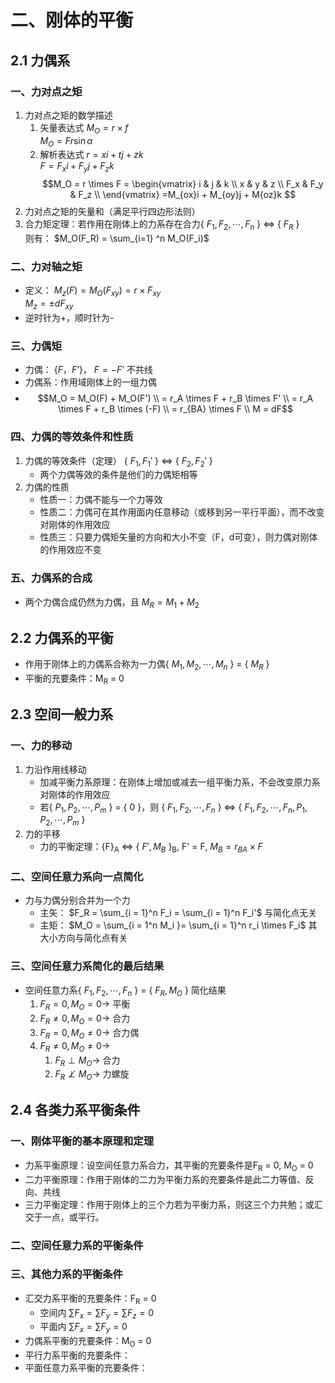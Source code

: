 # 二、刚体的平衡
## 2.1 力偶系
### 一、力对点之矩
1. 力对点之矩的数学描述
	1. 矢量表达式 $M_O = r \times f$ <br> $M_O = Fr\sin \alpha$
	2. 解析表达式 $r = xi + tj + zk$ <br> $F = F_xi + F_yj + F_zk$
	$$M_O = r \times F = \begin{vmatrix}
i & j & k \\
x & y & z \\
F_x & F_y & F_z \\
\end{vmatrix}
=M_{ox}i + M_{oy}j + M{oz}k
$$
2. 力对点之矩的矢量和（满足平行四边形法则）
3. 合力矩定理：若作用在刚体上的力系存在合力{ $F_1,F_2,\cdots,F_n$ } <=> { $F_R$ }<br>则有： $M_O(F_R) = \sum_{i=1} ^n M_O(F_i)$
### 二、力对轴之矩
- 定义： $M_z(F) = M_O(F_{xy}) = r \times F_{xy}$ <br> $M_z = \pm dF_{xy}$
- 逆时针为+，顺时针为-
### 三、力偶矩
- 力偶： {$F，F’$}， $F = -F’$ 不共线
- 力偶系：作用域刚体上的一组力偶
-  $$M_O = M_O(F) + M_O(F') \\ 
 = r_A \times F + r_B \times F' \\ 
 = r_A \times F + r_B \times (-F) \\ 
 = r_{BA} \times F \\ 
 M = dF$$
### 四、力偶的等效条件和性质
1. 力偶的等效条件（定理） { $F_1,F_1'$ } <=> { $F_2,F_2'$ }
	- 两个力偶等效的条件是他们的力偶矩相等
2. 力偶的性质
	- 性质一：力偶不能与一个力等效
	- 性质二：力偶可在其作用面内任意移动（或移到另一平行平面），而不改变对刚体的作用效应
	- 性质三：只要力偶矩矢量的方向和大小不变（F，d可变），则力偶对刚体的作用效应不变
### 五、力偶系的合成
- 两个力偶合成仍然为力偶，且 $M_R = M_1 + M_2$
## 2.2 力偶系的平衡
- 作用于刚体上的力偶系合称为一力偶{ $M_1,M_2,\cdots,M_n$ } = { $M_R$ }
- 平衡的充要条件：M<sub>R</sub> = 0
## 2.3 空间一般力系
### 一、力的移动
1. 力沿作用线移动
	- 加减平衡力系原理：在刚体上增加或减去一组平衡力系，不会改变原力系对刚体的作用效应
	- 若{ $P_1,P_2,\cdots,P_m$ } = { $0$ }，则 { $F_1,F_2,\cdots,F_n$ } <=> { $F_1,F_2,\cdots,F_n,P_1,P_2,\cdots,P_m$ }
2. 力的平移
	- 力的平衡定理：{F}<sub>A</sub> <=> { $F',M_B$ }<sub>B</sub>, F' = F, $M_B = r_{BA} \times F$
### 二、空间任意力系向一点简化
- 力与力偶分别合并为一个力
	- 主矢： $F_R = \sum_{i = 1}^n F_i = \sum_{i = 1}^n F_i'$ 与简化点无关
	- 主矩： $M_O = \sum_{i = 1^n M_i }= \sum_{i = 1}^n r_i \times F_i$ 其大小方向与简化点有关
### 三、空间任意力系简化的最后结果
- 空间任意力系{ $F_1,F_2,\cdots,F_n$ } = { $F_R,M_O$ } 简化结果
	1.  $F_R = 0, M_O = 0 \rightarrow$ 平衡
	2.  $F_R \not= 0, M_O = 0 \rightarrow$ 合力
	3.  $F_R = 0, M_O \not= 0 \rightarrow$ 合力偶
	4.  $F_R \not= 0, M_O \not= 0 \rightarrow$
		1.  $F_R \perp M_O \rightarrow$ 合力
		2.  $F_R \not\perp M_O \rightarrow$ 力螺旋
## 2.4 各类力系平衡条件
### 一、刚体平衡的基本原理和定理
- 力系平衡原理：设空间任意力系合力，其平衡的充要条件是F<sub>R</sub> = 0, M<sub>O</sub> = 0
- 二力平衡原理：作用于刚体的二力为平衡力系的充要条件是此二力等值、反向、共线
- 三力平衡定理：作用于刚体上的三个力若为平衡力系，则这三个力共勉；或汇交于一点，或平行。
### 二、空间任意力系的平衡条件
### 三、其他力系的平衡条件
- 汇交力系平衡的充要条件：F<sub>R</sub> = 0
	- 空间内 $\sum F_x = \sum F_y = \sum F_z = 0$
	- 平面内 $\sum F_x = \sum F_y = 0$
- 力偶系平衡的充要条件：M<sub>O</sub> = 0
- 平行力系平衡的充要条件：
- 平面任意力系平衡的充要条件：
